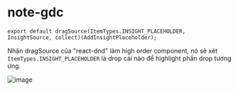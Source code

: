 # note-gdc

```
export default dragSource(ItemTypes.INSIGHT_PLACEHOLDER, InsightSource, collect)(AddInsightPlaceholder);
```
Nhận dragSource của "react-dnd" làm high order component, nó sẽ xét `ItemTypes.INSIGHT_PLACEHOLDER` là drop cái nào để highlight phần drop tương ứng.

![image](https://user-images.githubusercontent.com/61957094/122550725-3505ae00-d05e-11eb-8281-4887b2e3dc41.png)
